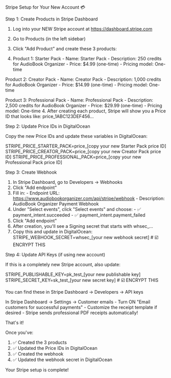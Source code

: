 Stripe Setup for Your New Account 💳

  Step 1: Create Products in Stripe Dashboard

  1. Log into your NEW Stripe account at https://dashboard.stripe.com
  2. Go to Products (in the left sidebar)
  3. Click "Add Product" and create these 3 products:

  3. Product 1: Starter Pack
    - Name: Starter Pack
    - Description: 250 credits for AudioBook Organizer
    - Price: $4.99 (one-time)
    - Pricing model: One-time

  Product 2: Creator Pack
    - Name: Creator Pack
    - Description: 1,000 credits for AudioBook Organizer
    - Price: $14.99 (one-time)
    - Pricing model: One-time

  Product 3: Professional Pack
    - Name: Professional Pack
    - Description: 2,500 credits for AudioBook Organizer
    - Price: $29.99 (one-time)
    - Pricing model: One-time
  4. After creating each product, Stripe will show you a Price ID that looks like: price_1ABC123DEF456...

  Step 2: Update Price IDs in DigitalOcean

  Copy the new Price IDs and update these variables in DigitalOcean:

  STRIPE_PRICE_STARTER_PACK=price_[copy your new Starter Pack price ID]
  STRIPE_PRICE_CREATOR_PACK=price_[copy your new Creator Pack price ID]
  STRIPE_PRICE_PROFESSIONAL_PACK=price_[copy your new Professional Pack price ID]

  Step 3: Create Webhook

  1. In Stripe Dashboard, go to Developers → Webhooks
  2. Click "Add endpoint"
  3. Fill in:
    - Endpoint URL: https://www.audiobookorganizer.com/api/stripe/webhook
    - Description: AudioBook Organizer Payment Webhook
  4. Under "Select events", click "Select events" and choose:
    - ✅ payment_intent.succeeded
    - ✅ payment_intent.payment_failed
  5. Click "Add endpoint"
  6. After creation, you'll see a Signing secret that starts with whsec_...
  7. Copy this and update in DigitalOcean:
  STRIPE_WEBHOOK_SECRET=whsec_[your new webhook secret]  # ☑️ ENCRYPT THIS

  Step 4: Update API Keys (if using new account)

  If this is a completely new Stripe account, also update:

  STRIPE_PUBLISHABLE_KEY=pk_test_[your new publishable key]
  STRIPE_SECRET_KEY=sk_test_[your new secret key]  # ☑️ ENCRYPT THIS

  You can find these in Stripe Dashboard → Developers → API keys

  In Stripe Dashboard → Settings → Customer emails
    - Turn ON "Email customers for successful payments"
    - Customize the receipt template if desired
    - Stripe sends professional PDF receipts automatically!

  That's it!

  Once you've:
  1. ✅ Created the 3 products
  2. ✅ Updated the Price IDs in DigitalOcean
  3. ✅ Created the webhook
  4. ✅ Updated the webhook secret in DigitalOcean

  Your Stripe setup is complete!